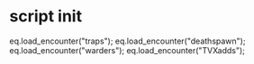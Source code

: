 # script init





eq.load_encounter("traps");
eq.load_encounter("deathspawn");
eq.load_encounter("warders");
eq.load_encounter("TVXadds");
